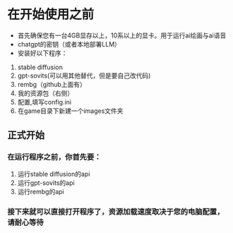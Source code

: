 # 在开始使用之前
- 首先确保您有一台4GB显存以上，10系以上的显卡。用于运行ai绘画与ai语音
- chatgpt的密钥（或者本地部署LLM）
- 安装好以下程序：
1. stable diffusion
2. gpt-sovits(可以用其他替代，但是要自己改代码)
3. rembg（github上面有）
4. 我的资源包（右侧）
5. 配置,填写config.ini
6. 在game目录下新建一个images文件夹


## 正式开始
### 在运行程序之前，你首先要：

1. 运行stable diffusion的api
2. 运行gpt-sovits的api
3. 运行rembg的api

### 接下来就可以直接打开程序了，资源加载速度取决于您的电脑配置，请耐心等待


